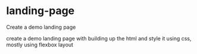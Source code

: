 # landing-page

Create a demo landing page

create a demo landing page with building up the html and style it using css, mostly using flexbox layout